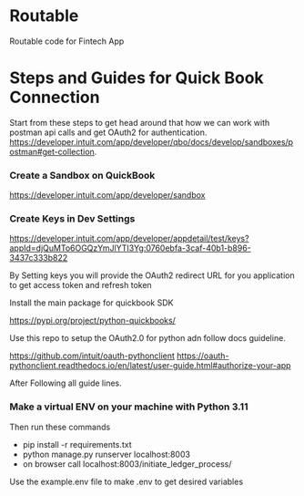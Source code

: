 # Routable
Routable code for Fintech App

# Steps and Guides for Quick Book Connection

Start from these steps to get head around that how we can work with postman api calls and get OAuth2
for authentication.
https://developer.intuit.com/app/developer/qbo/docs/develop/sandboxes/postman#get-collection.


### Create a Sandbox on QuickBook

https://developer.intuit.com/app/developer/sandbox

### Create Keys in Dev Settings

https://developer.intuit.com/app/developer/appdetail/test/keys?appId=djQuMTo6OGQzYmJlYTI3Yg:0760ebfa-3caf-40b1-b896-3437c333b822

By Setting keys you will provide the OAuth2 redirect URL for you application to get access token and refresh token

Install the main package for quickbook SDK

https://pypi.org/project/python-quickbooks/

Use this repo to setup the OAuth2.0 for python adn follow docs guideline.

https://github.com/intuit/oauth-pythonclient
https://oauth-pythonclient.readthedocs.io/en/latest/user-guide.html#authorize-your-app


After Following all guide lines.

### Make a virtual ENV on your machine with Python 3.11

Then run these commands 
- pip install -r requirements.txt
- python manage.py runserver localhost:8003
- on browser call localhost:8003/initiate_ledger_process/

Use the example.env file to make .env to get desired variables


